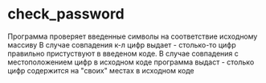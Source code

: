 # check_password
Программа проверяет введенные символы на соответствие исходному массиву
В случае совпадения к-л цифр выдает - столько-то цифр правильно пристуствуют в введеном коде.
В случае совпадения с местоположением цифр в исходном коде программа выдаст - столько цифр содержится на "своих" местах в исходном коде
